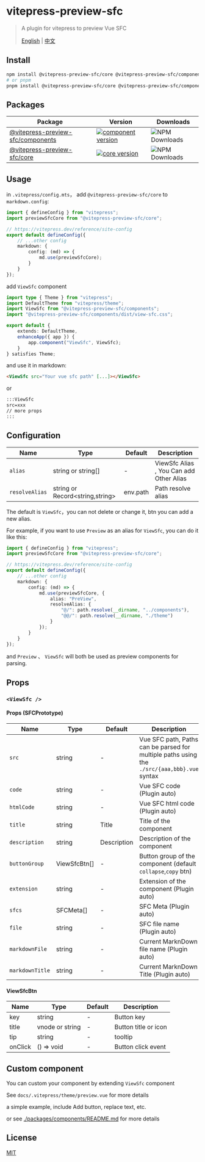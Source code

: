 # vitepress-preview-sfc

> A plugin for vitepress to preview Vue SFC
>
> [English](./README.md) | [中文](./README_CN.md)

## Install

```bash
npm install @vitepress-preview-sfc/core @vitepress-preview-sfc/components
# or pnpm
pnpm install @vitepress-preview-sfc/core @vitepress-preview-sfc/components
```

## Packages

| Package                                                  | Version                                                                                                                                             | Downloads                                                                             |
| -------------------------------------------------------- | --------------------------------------------------------------------------------------------------------------------------------------------------- | ------------------------------------------------------------------------------------- |
| [@vitepress-preview-sfc/components](packages/components) | [![component version](https://badgen.net/npm/v/@vitepress-preview-sfc/components)](https://www.npmjs.com/package/@vitepress-preview-sfc/components) | ![NPM Downloads](https://img.shields.io/npm/dw/%40vitepress-preview-sfc%2Fcomponents) |
| [@vitepress-preview-sfc/core](packages/core)             | [![core version](https://badgen.net/npm/v/@vitepress-preview-sfc/core)](https://www.npmjs.com/package/@vitepress-preview-sfc/core)                  | ![NPM Downloads](https://img.shields.io/npm/dw/%40vitepress-preview-sfc%2Fcore)       |

## Usage

in `.vitepress/config.mts`， add `@vitepress-preview-sfc/core` to `markdown.config`:

```ts
import { defineConfig } from "vitepress";
import previewSfcCore from "@vitepress-preview-sfc/core";

// https://vitepress.dev/reference/site-config
export default defineConfig({
	// ...other config
	markdown: {
		config: (md) => {
			md.use(previewSfcCore);
		}
	}
});
```

add `ViewSfc` component

```ts
import type { Theme } from "vitepress";
import DefaultTheme from "vitepress/theme";
import ViewSfc from "@vitepress-preview-sfc/components";
import "@vitepress-preview-sfc/components/dist/view-sfc.css";

export default {
	extends: DefaultTheme,
	enhanceApp({ app }) {
		app.component("ViewSfc", ViewSfc);
	}
} satisfies Theme;
```

and use it in markdown:

```md
<ViewSfc src="Your vue sfc path" [...]></ViewSfc>
```

or

```md
:::ViewSfc
src=xxx
// more props
:::
```

## Configuration

| Name           | Type                            | Default  | Description                             |
| -------------- | ------------------------------- | -------- | --------------------------------------- |
| `alias`        | string or string[]              | -        | ViewSfc Alias , You Can add Other Alias |
| `resolveAlias` | string or Record<string,string> | env.path | Path resolve alias                      |

The default is `ViewSfc`，you can not delete or change it, btn you can add a new alias.

For example, if you want to use `Preview` as an alias for `ViewSfc`, you can do it like this:

```ts
import { defineConfig } from "vitepress";
import previewSfcCore from "@vitepress-preview-sfc/core";

// https://vitepress.dev/reference/site-config
export default defineConfig({
	// ...other config
	markdown: {
		config: (md) => {
			md.use(previewSfcCore, {
				alias: "PreView",
				resolveAlias: {
					"@/": path.resolve(__dirname, "../components"),
					"@@/": path.resolve(__dirname, "./theme")
				}
			});
		}
	}
});
```

and `Preview` 、 `ViewSfc` will both be used as preview components for parsing.

## Props

### `<ViewSfc />`

#### Props (SFCPrototype)

| Name            | Type         | Default     | Description                                                                                 |
| --------------- | ------------ | ----------- | ------------------------------------------------------------------------------------------- |
| `src`           | string       | -           | Vue SFC path, Paths can be parsed for multiple paths using the `./src/{aaa,bbb}.vue` syntax |
| `code`          | string       | -           | Vue SFC code (Plugin auto)                                                                  |
| `htmlCode`      | string       | -           | Vue SFC html code (Plugin auto)                                                             |
| `title`         | string       | Title       | Title of the component                                                                      |
| `description`   | string       | Description | Description of the component                                                                |
| `buttonGroup`   | ViewSfcBtn[] | -           | Button group of the component (default `collapse`,`copy` btn)                               |
| `extension`     | string       | -           | Extension of the component (Plugin auto)                                                    |
| `sfcs`          | SFCMeta[]    | -           | SFC Meta (Plugin auto)                                                                      |
| `file`          | string       | -           | SFC file name (Plugin auto)                                                                 |
| `markdownFile`  | string       | -           | Current MarknDown file name (Plugin auto)                                                   |
| `markdownTitle` | string       | -           | Current MarknDown Title (Plugin auto)                                                       |

#### ViewSfcBtn

| Name    | Type            | Default | Description          |
| ------- | --------------- | ------- | -------------------- |
| key     | string          | -       | Button key           |
| title   | vnode or string | -       | Button title or icon |
| tip     | string          | -       | tooltip              |
| onClick | () => void      | -       | Button click event   |

## Custom component

You can custom your component by extending `ViewSfc` component

See `docs/.vitepress/theme/preview.vue` for more details

a simple example, include Add button, replace text, etc.

or see [./packages/components/README.md](./packages/components/README.md) for more details

## License

[MIT](./LICENSE)
